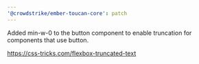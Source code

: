 ```yaml
---
'@crowdstrike/ember-toucan-core': patch
---
```


Added min-w-0 to the button component to enable truncation for components that use button.

https://css-tricks.com/flexbox-truncated-text
